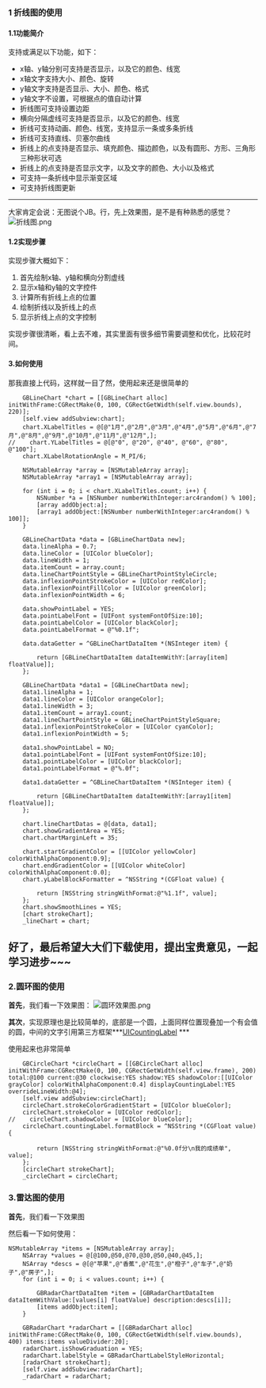 ### 1 折线图的使用
#### 1.1功能简介
支持或满足以下功能，如下：
- x轴、y轴分别可支持是否显示，以及它的颜色、线宽
- x轴文字支持大小、颜色、旋转
- y轴文字支持是否显示、大小、颜色、格式
- y轴文字不设置，可根据点的值自动计算
- 折线图可支持设置边距
- 横向分隔虚线可支持是否显示，以及它的颜色、线宽
- 折线可支持动画、颜色、线宽，支持显示一条或多条折线
- 折线可支持直线、贝塞尔曲线
- 折线上的点支持是否显示、填充颜色、描边颜色，以及有圆形、方形、三角形三种形状可选
- 折线上的点支持是否显示文字，以及文字的颜色、大小以及格式
- 可支持一条折线中显示渐变区域
- 可支持折线图更新
---
大家肯定会说：无图说个JB。行，先上效果图，是不是有种熟悉的感觉？
![折线图.png](https://github.com/belin11/GBChart/blob/master/折线图.png)

#### 1.2实现步骤
实现步骤大概如下：
1. 首先绘制x轴、y轴和横向分割虚线
2. 显示x轴和y轴的文字控件
3. 计算所有折线上点的位置
4. 绘制折线以及折线上的点
5. 显示折线上点的文字控制

实现步骤很清晰，看上去不难，其实里面有很多细节需要调整和优化，比较花时间。

#### 3.如何使用
那我直接上代码，这样就一目了然，使用起来还是很简单的
```
    GBLineChart *chart = [[GBLineChart alloc] initWithFrame:CGRectMake(0, 100, CGRectGetWidth(self.view.bounds), 220)];
    [self.view addSubview:chart];
    chart.XLabelTitles = @[@"1月",@"2月",@"3月",@"4月",@"5月",@"6月",@"7月",@"8月",@"9月",@"10月",@"11月",@"12月",];
//    chart.YLabelTitles = @[@"0", @"20", @"40", @"60", @"80", @"100"];
    chart.XLabelRotationAngle = M_PI/6;
    
    NSMutableArray *array = [NSMutableArray array];
    NSMutableArray *array1 = [NSMutableArray array];

    for (int i = 0; i < chart.XLabelTitles.count; i++) {
        NSNumber *a = [NSNumber numberWithInteger:arc4random() % 100];
        [array addObject:a];
        [array1 addObject:[NSNumber numberWithInteger:arc4random() % 100]];
    }
    
    GBLineChartData *data = [GBLineChartData new];
    data.lineAlpha = 0.7;
    data.lineColor = [UIColor blueColor];
    data.lineWidth = 1;
    data.itemCount = array.count;
    data.lineChartPointStyle = GBLineChartPointStyleCircle;
    data.inflexionPointStrokeColor = [UIColor redColor];
    data.inflexionPointFillColor = [UIColor greenColor];
    data.inflexionPointWidth = 6;
    
    data.showPointLabel = YES;
    data.pointLabelFont = [UIFont systemFontOfSize:10];
    data.pointLabelColor = [UIColor blackColor];
    data.pointLabelFormat = @"%0.1f";
    
    data.dataGetter = ^GBLineChartDataItem *(NSInteger item) {
      
        return [GBLineChartDataItem dataItemWithY:[array[item] floatValue]];
    };
    
    GBLineChartData *data1 = [GBLineChartData new];
    data1.lineAlpha = 1;
    data1.lineColor = [UIColor orangeColor];
    data1.lineWidth = 3;
    data1.itemCount = array1.count;
    data1.lineChartPointStyle = GBLineChartPointStyleSquare;
    data1.inflexionPointStrokeColor = [UIColor cyanColor];
    data1.inflexionPointWidth = 5;
    
    data1.showPointLabel = NO;
    data1.pointLabelFont = [UIFont systemFontOfSize:10];
    data1.pointLabelColor = [UIColor blackColor];
    data1.pointLabelFormat = @"%.0f";
    
    data1.dataGetter = ^GBLineChartDataItem *(NSInteger item) {
        
        return [GBLineChartDataItem dataItemWithY:[array1[item] floatValue]];
    };
    
    chart.lineChartDatas = @[data, data1];
    chart.showGradientArea = YES;
    chart.chartMarginLeft = 35;
    
    chart.startGradientColor = [[UIColor yellowColor] colorWithAlphaComponent:0.9];
    chart.endGradientColor = [[UIColor whiteColor] colorWithAlphaComponent:0.0];
    chart.yLabelBlockFormatter = ^NSString *(CGFloat value) {
      
        return [NSString stringWithFormat:@"%1.1f", value];
    };
    chart.showSmoothLines = YES;
    [chart strokeChart];
    _lineChart = chart;
```
好了，最后希望大大们下载使用，提出宝贵意见，一起学习进步~~~
---

### 2.圆环图的使用

**首先**，我们看一下效果图：
![圆环效果图.png](https://github.com/belin11/GBChart/blob/master/圆状图.png)

**其次**，实现原理也是比较简单的，底部是一个圆，上面同样位置现叠加一个有会值的圆，中间的文字引用第三方框架***[UICountingLabel](https://github.com/dataxpress/UICountingLabel) ***

使用起来也非常简单
```
    GBCircleChart *circleChart = [[GBCircleChart alloc] initWithFrame:CGRectMake(0, 100, CGRectGetWidth(self.view.frame), 200) total:@100 current:@30 clockwise:YES shadow:YES shadowColor:[[UIColor grayColor] colorWithAlphaComponent:0.4] displayCountingLabel:YES overrideLineWidth:@4];
    [self.view addSubview:circleChart];
    circleChart.strokeColorGradientStart = [UIColor blueColor];
    circleChart.strokeColor = [UIColor redColor];
//    circleChart.shadowColor = [UIColor blueColor];
    circleChart.countingLabel.formatBlock = ^NSString *(CGFloat value) {
      
        return [NSString stringWithFormat:@"%0.0f分\n我的成绩单", value];
    };
    [circleChart strokeChart];
    _circleChart = circleChart;
```

### 3.雷达图的使用
**首先**，我们看一下效果图

然后看一下如何使用：
```
NSMutableArray *items = [NSMutableArray array];
    NSArray *values = @[@100,@50,@70,@30,@50,@40,@45,];
    NSArray *descs = @[@"苹果",@"香蕉",@"花生",@"橙子",@"车子",@"奶子",@"房子",];
    for (int i = 0; i < values.count; i++) {
        
        GBRadarChartDataItem *item = [GBRadarChartDataItem dataItemWithValue:[values[i] floatValue] description:descs[i]];
        [items addObject:item];
    }

    GBRadarChart *radarChart = [[GBRadarChart alloc] initWithFrame:CGRectMake(0, 100, CGRectGetWidth(self.view.bounds), 400) items:items valueDivider:20];
    radarChart.isShowGraduation = YES;
    radarChart.labelStyle = GBRadarChartLabelStyleHorizontal;
    [radarChart strokeChart];
    [self.view addSubview:radarChart];
    _radarChart = radarChart;
```




